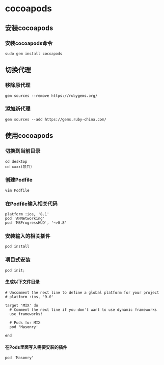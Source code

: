 # cocoapods

## 安装cocoapods

### 安装cocoapods命令

```
sudo gem install cocoapods
```

## 切换代理

### 移除原代理

```
gem sources --remove https://rubygems.org/
```

### 添加新代理

```
gem sources --add https://gems.ruby-china.com/
```

## 使用cocoapods

### 切换到当前目录

```
cd desktop
cd xxxx(项目)
```

### 创建Podfile

```
vim Podfile
```

### 在Podfile输入相关代码

```
platform :ios, '8.1'
pod 'ANNetworking'
pod 'MBProgressHUD', '~>0.8'
```

### 安装输入的相关插件

```
pod install
```

### 项目式安装

```
pod init;
```

#### 生成以下文件目录

``` 
# Uncomment the next line to define a global platform for your project
# platform :ios, '9.0'

target 'MIX' do
  # Comment the next line if you don't want to use dynamic frameworks
  use_frameworks!

  # Pods for MIX
  pod 'Masonry'

end

```

#### 在Pods里面写入需要安装的插件

```
pod 'Masonry'
```